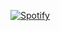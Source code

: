 [![Spotify](https://spotify-github-profile.kittinanx.com/api/view?uid=31p6q5lz5axyrcqhixueymujsjt4&cover_image=true&theme=novatorem&bar_color=53b14f&bar_color_cover=true)](https://open.spotify.com/user/31p6q5lz5axyrcqhixueymujsjt4)

